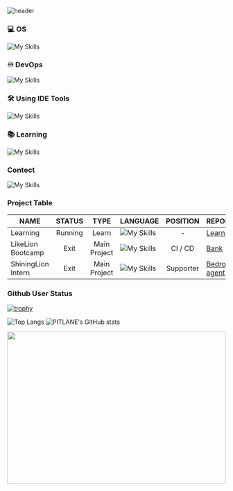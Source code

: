 ![header](https://capsule-render.vercel.app/api?type=waving&color=auto&height=300&section=header&text=Who%20am%20I&fontSize=90)

### 💻​ OS
![My Skills](https://skillicons.dev/icons?i=windows,ubuntu)

### ♾️​ DevOps
![My Skills](https://skillicons.dev/icons?i=githubactions,docker,kubernetes,aws)

### 🛠️ Using IDE Tools
![My Skills](https://skillicons.dev/icons?i=git,vscode,idea,rider)

### 📚​ Learning
![My Skills](https://skillicons.dev/icons?i=go,dotnet,blender)

### Contect
![My Skills](https://skillicons.dev/icons?i=discord)

### Project Table
| NAME               | STATUS  |     TYPE      | LANGUAGE                                                                                           | POSITION  | REPOSITORY                                                        |
| ------------------ | :-----: | :-----------: | -------------------------------------------------------------------------------------------------- | :-------: | ----------------------------------------------------------------- |
| Learning           | Running |     Learn     | ![My Skills](https://skillicons.dev/icons?i=go,cs,bash,powershell)                                 |     -     | [Learn-Note](https://github.com/gunwoo8873/Learning.git)          |
| LikeLion Bootcamp  |  Exit   | Main Project  | ![My Skills](https://skillicons.dev/icons?i=html,css,js,rust,bash)                                 |  CI / CD  | [Bank](https://github.com/gunwoo8873/LIKELION-BOOTCAMP)           |
| ShiningLion Intern |  Exit   | Main Project  | ![My Skills](https://skillicons.dev/icons?i=python,rust)                                           | Supporter | [Bedrock-agent](https://github.com/Byun-Sung-Ho/appCodeForRocket) |

### Github User Status
[![trophy](https://github-profile-trophy.vercel.app/?username=gunwoo8873&theme=discord)](https://github.com/gunwoo8873/github-profile-trophy)

![Top Langs](https://github-readme-stats.vercel.app/api/top-langs/?username=gunwoo8873&size_weight=0.5&count_weight=0.5)
![PITLANE's GitHub stats](https://github-readme-stats.vercel.app/api?username=gunwoo8873&show_icons=true&theme=ambient_gradient)

<div>
<a href="https://www.gitanimals.org/en_US?utm_medium=image&utm_source=gunwoo8873&utm_content=farm">
<img
  src="https://render.gitanimals.org/farms/gunwoo8873"
  width="100%"
  height="30%"
/>
</a>
</div>

<!--[![Ashutosh's github activity graph](https://github-readme-activity-graph.vercel.app/graph?username=gunwoo8873&theme=tokyo-night)](https://github.com/gunwoo8873/github-readme-activity-graph)-->
